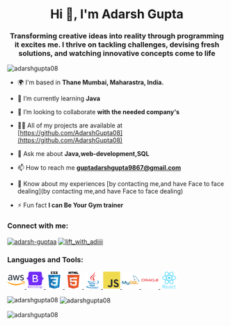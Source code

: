 <h1 align="center">Hi 👋, I'm Adarsh Gupta</h1>
<h3 align="center">Transforming creative ideas into reality through programming it excites me. I thrive on tackling
    challenges, devising fresh solutions, and watching innovative concepts come to life</h3>
    
<p align="left"> <img
        src="https://komarev.com/ghpvc/?username=adarshgupta08&label=Profile%20views&color=0e75b6&style=flat"
        alt="adarshgupta08" /> </p>

- 🌍 I'm based in **Thane Mumbai, Maharastra, India.**

- 🌱 I’m currently learning **Java**

- 👯 I’m looking to collaborate **with the needed company's**

- 👨‍💻 All of my projects are available at [https://github.com/AdarshGupta08](https://github.com/AdarshGupta08)

- 💬 Ask me about **Java,web-development,SQL**

- 📫 How to reach me **guptadarshgupta9867@gmail.com**

- 📄 Know about my experiences [by contacting me,and have Face to face dealing](by contacting me,and have Face to face
dealing)

- ⚡ Fun fact **I can Be Your Gym trainer**

<h3 align="left">Connect with me:</h3>
<p align="left">
    <a href="https://linkedin.com/in/adarsh-guptaa" target="blank"><img align="center"
            src="https://raw.githubusercontent.com/rahuldkjain/github-profile-readme-generator/master/src/images/icons/Social/linked-in-alt.svg"
            alt="adarsh-guptaa" height="30" width="40" /></a>
    <a href="https://instagram.com/lift_with_adiiii" target="blank"><img align="center"
            src="https://raw.githubusercontent.com/rahuldkjain/github-profile-readme-generator/master/src/images/icons/Social/instagram.svg"
            alt="lift_with_adiiii" height="30" width="40" /></a>
</p>

<h3 align="left">Languages and Tools:</h3>
<p align="left"> <a href="https://aws.amazon.com" target="_blank" rel="noreferrer"> <img
            src="https://raw.githubusercontent.com/devicons/devicon/master/icons/amazonwebservices/amazonwebservices-original-wordmark.svg"
            alt="aws" width="40" height="40" /> </a> <a href="https://getbootstrap.com" target="_blank"
        rel="noreferrer"> <img
            src="https://raw.githubusercontent.com/devicons/devicon/master/icons/bootstrap/bootstrap-plain-wordmark.svg"
            alt="bootstrap" width="40" height="40" /> </a> <a href="https://www.w3schools.com/css/" target="_blank"
        rel="noreferrer"> <img
            src="https://raw.githubusercontent.com/devicons/devicon/master/icons/css3/css3-original-wordmark.svg"
            alt="css3" width="40" height="40" /> </a> <a href="https://www.w3.org/html/" target="_blank"
        rel="noreferrer"> <img
            src="https://raw.githubusercontent.com/devicons/devicon/master/icons/html5/html5-original-wordmark.svg"
            alt="html5" width="40" height="40" /> </a> <a href="https://www.java.com" target="_blank" rel="noreferrer">
        <img src="https://raw.githubusercontent.com/devicons/devicon/master/icons/java/java-original.svg" alt="java"
            width="40" height="40" /> </a> <a href="https://developer.mozilla.org/en-US/docs/Web/JavaScript"
        target="_blank" rel="noreferrer"> <img
            src="https://raw.githubusercontent.com/devicons/devicon/master/icons/javascript/javascript-original.svg"
            alt="javascript" width="40" height="40" /> </a> <a href="https://www.mysql.com/" target="_blank"
        rel="noreferrer"> <img
            src="https://raw.githubusercontent.com/devicons/devicon/master/icons/mysql/mysql-original-wordmark.svg"
            alt="mysql" width="40" height="40" /> </a> <a href="https://www.oracle.com/" target="_blank"
        rel="noreferrer"> <img
            src="https://raw.githubusercontent.com/devicons/devicon/master/icons/oracle/oracle-original.svg"
            alt="oracle" width="40" height="40" /> </a> <a href="https://reactjs.org/" target="_blank" rel="noreferrer">
        <img src="https://raw.githubusercontent.com/devicons/devicon/master/icons/react/react-original-wordmark.svg"
            alt="react" width="40" height="40" /> </a> </p>

<p><img align="left"
        src="https://github-readme-stats.vercel.app/api/top-langs?username=adarshgupta08&show_icons=true&locale=en&layout=compact"
        alt="adarshgupta08" /></p>

<p>&nbsp;<img align="center"
        src="https://github-readme-stats.vercel.app/api?username=adarshgupta08&show_icons=true&locale=en"
        alt="adarshgupta08" /></p>

<p><img align="center" src="https://github-readme-streak-stats.herokuapp.com/?user=adarshgupta08&"
        alt="adarshgupta08" /></p>
